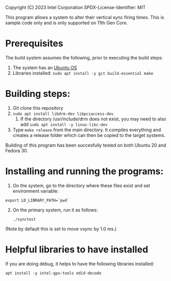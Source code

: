  Copyright (C) 2023 Intel Corporation
 SPDX-License-Identifier: MIT

This program allows a system to alter their vertical sync firing times.
This is sample code only and is only supported on 11th Gen Core. 

# Prerequisites
The build system assumes the following, prior to executing the build steps:
1) The system has an [Ubuntu OS](https://ubuntu.com/tutorials/install-ubuntu-desktop#1-overview)
1) Libraries installed: `sudo apt install -y git build-essential make`

# Building steps:
1) Git clone this repository 
1) `sudo apt install libdrm-dev libpciaccess-dev`
    1) If the directory /usr/include/drm does not exist, you may need to also add `sudo apt install -y linux-libc-dev`
1) Type `make release` from the main directory. It compiles everything and creates a 
   release folder which can then be copied to the target systems.

Building of this program has been succesfully tested on both Ubuntu 20 and Fedora 30.

# Installing and running the programs:
1) On the system, go to the directory where these files exist and set environment variable:
```console
export LD_LIBRARY_PATH=`pwd`
``````
2) On the primary system, run it as follows:
	```console
   ./synctest 
   ```

(Note by default this is set to move vsync by 1.0 ms.)

# Helpful libraries to have installed
If you are doing debug, it helps to have the following libraries installed:
```
apt install -y intel-gpu-tools edid-decode
```
